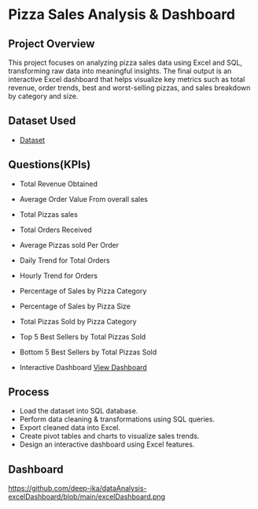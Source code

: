 # Pizza Sales Analysis & Dashboard
## Project Overview
This project focuses on analyzing pizza sales data using Excel and SQL, transforming raw data into meaningful insights. The final output is an interactive Excel dashboard that helps visualize key metrics such as total revenue, order trends, best and worst-selling pizzas, and sales breakdown by category and size.

## Dataset Used
- <a href="https://github.com/deep-ika/dataAnalysis-excelDashboard/blob/main/pizza_sales.xlsx"> Dataset </a>

## Questions(KPIs)
- 	Total Revenue Obtained
- 	Average Order Value From overall sales
-   Total Pizzas sales
-   Total Orders Received
-   Average Pizzas sold Per Order
-   Daily Trend for Total Orders
-   Hourly Trend for Orders
-   Percentage of Sales by Pizza Category
-   Percentage of Sales by Pizza Size
-   Total Pizzas Sold by Pizza Category
-   Top 5 Best Sellers by Total Pizzas Sold
-   Bottom 5 Best Sellers by Total Pizzas Sold

-   Interactive Dashboard <a href="https://github.com/deep-ika/dataAnalysis-excelDashboard/blob/main/excelDashboard.png"> View Dashboard </a>

## Process
- Load the dataset into SQL database.
- Perform data cleaning & transformations using SQL queries.
- Export cleaned data into Excel.
- Create pivot tables and charts to visualize sales trends.
- Design an interactive dashboard using Excel features.


## Dashboard
https://github.com/deep-ika/dataAnalysis-excelDashboard/blob/main/excelDashboard.png

